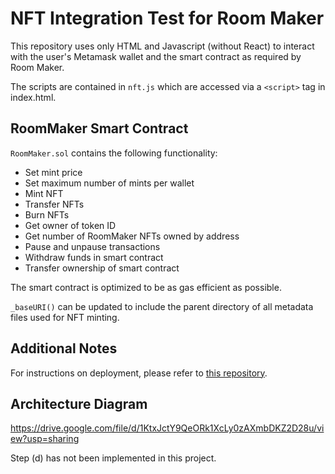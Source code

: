 # NFT Integration Test for Room Maker

This repository uses only HTML and Javascript (without React) to interact with the user's Metamask wallet and the smart contract as required by Room Maker.

The scripts are contained in `nft.js` which are accessed via a `<script>` tag in index.html.


## RoomMaker Smart Contract

`RoomMaker.sol` contains the following functionality:

- Set mint price
- Set maximum number of mints per wallet
- Mint NFT
- Transfer NFTs
- Burn NFTs
- Get owner of token ID
- Get number of RoomMaker NFTs owned by address
- Pause and unpause transactions
- Withdraw funds in smart contract
- Transfer ownership of smart contract

The smart contract is optimized to be as gas efficient as possible.

`_baseURI()` can be updated to include the parent directory of all metadata files used for NFT minting.


## Additional Notes

For instructions on deployment, please refer to [this repository](https://github.com/brendan887/leoluca-nft-demo#nft-demo-for-leoluca).


## Architecture Diagram

https://drive.google.com/file/d/1KtxJctY9QeORk1XcLy0zAXmbDKZ2D28u/view?usp=sharing

Step (d) has not been implemented in this project.